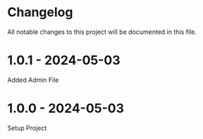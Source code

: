 # Changelog
All notable changes to this project will be documented in this file.

# 1.0.1 - 2024-05-03
Added Admin File

# 1.0.0 - 2024-05-03
Setup Project